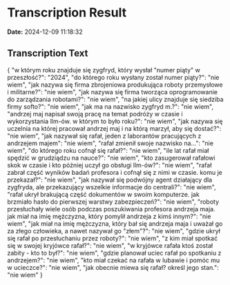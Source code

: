 ﻿# Transcription Result
**Date:** 2024-12-09 11:18:32

## Transcription Text

{
    "w którym roku znajduje się zygfryd, który wysłał \"numer piąty\" w przeszłość?": "2024",
    "do którego roku wysłany został numer piąty?": "nie wiem",
    "jak nazywa się firma zbrojeniowa produkująca roboty przemysłowe i militarne?": "nie wiem",
    "jak nazywa się firma tworząca oprogramowanie do zarządzania robotami?": "nie wiem",
    "na jakiej ulicy znajduje się siedziba firmy softo?": "nie wiem",
    "jak ma na nazwisko zygfryd m.?": "nie wiem",
    "andrzej maj napisał swoją pracę na temat podróży w czasie i wykorzystania llm-ów. w którym to było roku?": "nie wiem",
    "jak nazywa się uczelnia na której pracował andrzej maj i na którą marzył, aby się dostać?": "nie wiem",
    "jak nazywał się rafał, jeden z laborantów pracujących z andrzejem majem": "nie wiem",
    "rafał zmienił swoje nazwisko na...": "nie wiem",
    "do którego roku cofnął się rafał?": "nie wiem",
    "ile lat rafał miał spędzić w grudziądzu na nauce?": "nie wiem",
    "kto zasugerował rafałowi skok w czasie i kto później uczył go obsługi llm-ów?": "nie wiem",
    "rafał zabrał część wyników badań profesora i cofnął się z nimi w czasie. komu je przekazał?": "nie wiem",
    "jak nazywał się podwójny agent działający dla zygfryda, ale przekazujący wszelkie informacje do centrali?": "nie wiem",
    "rafał ukrył brakującą część dokumentów w swoim komputerze. jak brzmiało hasło do pierwszej warstwy zabezpieczeń?": "nie wiem",
    "roboty przesłuchały wiele osób podczas poszukiwania profesora andrzeja maja. jak miał na imię mężczyzna, który pomylił andrzeja z kimś innym?": "nie wiem",
    "jak miał na imię mężczyzna, który bał się andrzeja maja i uważał go za złego człowieka, a nawet nazywał go \"złem\"?": "nie wiem",
    "gdzie ukrył się rafał po przesłuchaniu przez roboty?": "nie wiem",
    "z kim miał spotkać się w swojej kryjówce rafał?": "nie wiem",
    "w kryjówce rafała ktoś został zabity - kto to był?": "nie wiem",
    "gdzie planował uciec rafał po spotkaniu z andrzejem?": "nie wiem",
    "kto miał czekać na rafała w lubawie i pomóc mu w ucieczce?": "nie wiem",
    "jak obecnie miewa się rafał? określ jego stan.": "nie wiem"
}
